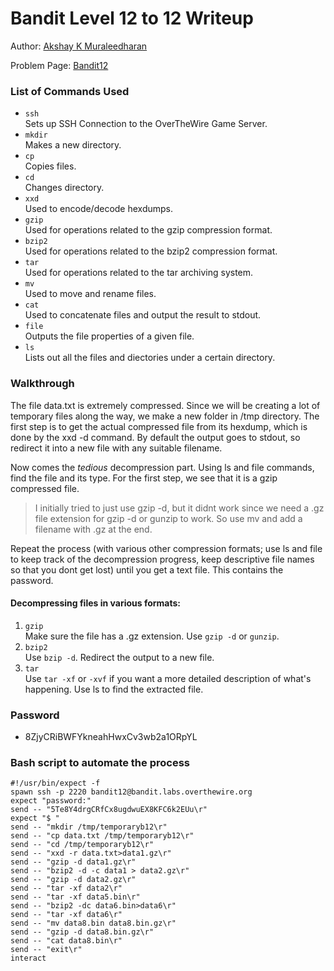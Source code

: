 # Bandit Level 12 to 12 Writeup

Author: [Akshay K Muraleedharan](https://github.com/Quantum_Glitch)


Problem Page: [Bandit12](https://overthewire.org/wargames/bandit/bandit13.html)
### List of Commands Used
* `ssh`  
Sets up SSH Connection to the OverTheWire Game Server.
* `mkdir`  
Makes a new directory.
* `cp`  
Copies files.
* `cd`  
Changes directory.
* `xxd`  
Used to encode/decode hexdumps.
* `gzip`  
Used for operations related to the gzip compression format.
* `bzip2`  
Used for operations related to the bzip2 compression format.
* `tar`  
Used for operations related to the tar archiving system.
* `mv`  
Used to move and rename files.
* `cat`  
Used to concatenate files and output the result to stdout.
* `file`  
Outputs the file properties of a given file.
* `ls`  
Lists out all the files and diectories under a certain directory.
### Walkthrough
The file data.txt is extremely compressed. Since we will be creating a lot of temporary files along the way, we make a new folder in /tmp directory. The first step is to get the actual compressed file from its hexdump, which is done by the xxd -d command. By default the output goes to stdout, so redirect it into a new file with any suitable filename.


Now comes the _tedious_ decompression part. Using ls and file commands, find the file and its type. For the first step, we see that it is a gzip compressed file.  
> I initially tried to just use gzip -d, but it didnt work since we need a .gz file extension for gzip -d or gunzip to work. So use mv and add a filename with .gz at the end.

Repeat the process (with various other compression formats; use ls and file to keep track of the decompression progress, keep descriptive file names so that you dont get lost) until you get a text file. This contains the password.


#### Decompressing files in various formats:  
1. `gzip`  
Make sure the file has a .gz extension. Use `gzip -d` or `gunzip`.
2. `bzip2`  
Use `bzip -d`. Redirect the output to a new file.
3. `tar`  
Use `tar -xf` or `-xvf` if you want a more detailed description of what's happening. Use ls to find the extracted file.
### Password
* 8ZjyCRiBWFYkneahHwxCv3wb2a1ORpYL
### Bash script to automate the process
```
#!/usr/bin/expect -f  
spawn ssh -p 2220 bandit12@bandit.labs.overthewire.org  
expect "password:"  
send -- "5Te8Y4drgCRfCx8ugdwuEX8KFC6k2EUu\r"  
expect "$ "  
send -- "mkdir /tmp/temporaryb12\r"  
send -- "cp data.txt /tmp/temporaryb12\r"  
send -- "cd /tmp/temporaryb12\r"  
send -- "xxd -r data.txt>data1.gz\r"  
send -- "gzip -d data1.gz\r"  
send -- "bzip2 -d -c data1 > data2.gz\r"  
send -- "gzip -d data2.gz\r"  
send -- "tar -xf data2\r"  
send -- "tar -xf data5.bin\r"  
send -- "bzip2 -dc data6.bin>data6\r"  
send -- "tar -xf data6\r"  
send -- "mv data8.bin data8.bin.gz\r"  
send -- "gzip -d data8.bin.gz\r"  
send -- "cat data8.bin\r"  
send -- "exit\r"  
interact
```
